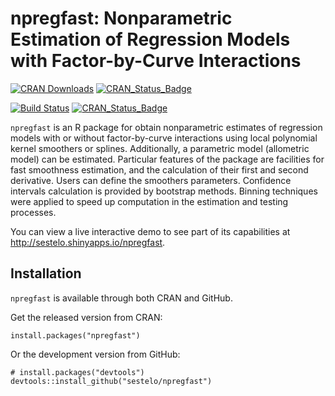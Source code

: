 # npregfast: Nonparametric Estimation of Regression Models with Factor-by-Curve Interactions

[![CRAN Downloads](https://cranlogs.r-pkg.org/badges/grand-total/npregfast)](https://cran.r-project.org/package=npregfast)
[![CRAN_Status_Badge](https://www.r-pkg.org/badges/version/npregfast)](https://cran.r-project.org/package=npregfast)


[![Build Status](https://travis-ci.org/sestelo/npregfast.svg?branch=master)](https://travis-ci.org/sestelo/npregfast)
[![CRAN_Status_Badge](http://www.r-pkg.org/badges/version/npregfast)](https://cran.r-project.org/package=npregfast)



```npregfast``` is an R package for obtain nonparametric estimates of regression models 
with or without factor-by-curve interactions using local polynomial kernel smoothers or splines. 
Additionally, a parametric model (allometric model) can be estimated.
Particular features of the package are facilities for fast smoothness
estimation, and the calculation of their first and second derivative. Users can 
define the smoothers parameters. Confidence intervals calculation is provided 
by bootstrap methods. Binning techniques were applied to speed up computation 
in the estimation and testing processes.




You can view a live interactive demo to see part of its 
capabilities at http://sestelo.shinyapps.io/npregfast.

## Installation
```npregfast``` is available through both CRAN and GitHub.

Get the released version from CRAN:
```
install.packages("npregfast")
```

Or the development version from GitHub:
```
# install.packages("devtools")
devtools::install_github("sestelo/npregfast")
```
